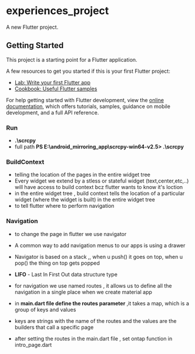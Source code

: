 # experiences_project

A new Flutter project.

## Getting Started

This project is a starting point for a Flutter application.

A few resources to get you started if this is your first Flutter project:

- [Lab: Write your first Flutter app](https://docs.flutter.dev/get-started/codelab)
- [Cookbook: Useful Flutter samples](https://docs.flutter.dev/cookbook)

For help getting started with Flutter development, view the
[online documentation](https://docs.flutter.dev/), which offers tutorials,
samples, guidance on mobile development, and a full API reference.

### Run  

- **.\scrcpy**
- full path **PS E:\android_mirroring_app\scrcpy-win64-v2.5> .\scrcpy**

### BuildContext

- telling the location of the pages in the entire widget tree
- Every widget we extend by a stless or stateful widget (text,center,etc,..) will have access to build context bcz flutter wants to know it's loction  
- in the entire widget tree , build context tells the location of a particular widget (where the widget is built) in the entire widget tree  
- to tell flutter where to perform navigation  

### Navigation  

- to change the page in flutter we use navigator  
- A common way to add navigation menus to our apps is using a drawer  
- Navigator is based on a stack ,, when u push() it goes on top, when u pop() the thing on top gets popped  
- **LIFO** - Last In First Out data structure type

- for navigation we use named routes , it allows us to define all the     navigation in a single place when we create material app  
- in **main.dart file define the routes parameter** ,it takes a map, which is a group of keys and values  
- keys are strings with the name of the routes and the values are the builders that call a specific page  
- after setting the routes in the main.dart file , set ontap function in intro_page.dart  
